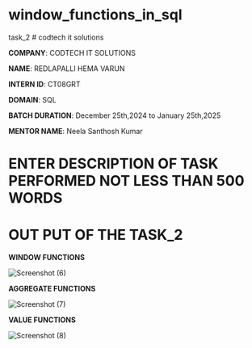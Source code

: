 # window_functions_in_sql
task_2 # codtech it solutions

**COMPANY**: CODTECH IT SOLUTIONS

**NAME**: REDLAPALLI HEMA VARUN

**INTERN ID**: CT08GRT

**DOMAIN**: SQL

**BATCH DURATION**: December 25th,2024 to January 25th,2025

**MENTOR NAME**: Neela Santhosh Kumar

# ENTER DESCRIPTION OF TASK PERFORMED NOT LESS THAN 500 WORDS 

# OUT PUT OF THE TASK_2

**WINDOW FUNCTIONS**

![Screenshot (6)](https://github.com/user-attachments/assets/a1f9fb26-f96b-4054-9a5c-02f8c919a44a)

**AGGREGATE FUNCTIONS**

![Screenshot (7)](https://github.com/user-attachments/assets/7fcca721-5e68-49d4-a4a2-38c36c9bd500)

**VALUE FUNCTIONS**

![Screenshot (8)](https://github.com/user-attachments/assets/e2970998-958f-446e-b87d-1ab6b5f25d1d)
